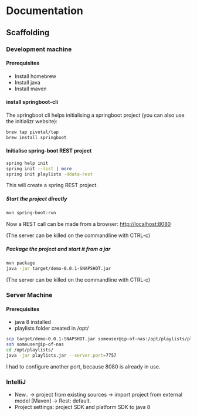 # Documentation

## Scaffolding

### Development machine

#### Prerequisites

- Install homebrew
- Install java
- Install maven

#### install springboot-cli

The springboot cli helps initialising a springboot project (you can also use the initializr website):

```bash
brew tap pivotal/tap
brew install springboot
```

#### Initialise spring-boot REST project

```bash
spring help init
spring init --list | more
spring init playlists -ddata-rest
```

This will create a spring REST project.

##### Start the project directly

```bash
mvn spring-boot:run
```

Now a REST call can be made from a browser: [http://localhost:8080](http://localhost:8080)

(The server can be killed on the commandline with CTRL-c)

##### Package the project and start it from a jar

 ```bash
 mvn package
 java -jar target/demo-0.0.1-SNAPSHOT.jar
 ```
 
(The server can be killed on the commandline with CTRL-c)

### Server Machine

#### Prerequisites

- java 8 installed
- playlists folder created in /opt/

```bash
scp target/demo-0.0.1-SNAPSHOT.jar someuser@ip-of-nas:/opt/playlists/playlists.jar
ssh someuser@ip-of-nas
cd /opt/playlists/
java -jar playlists.jar --server.port=7757
```

I had to configure another port, because 8080 is already in use.

### IntelliJ

- New.. -> project from existing sources -> import project from external model [Maven] -> Rest: default.
- Project settings: project SDK and platform SDK to java 8


